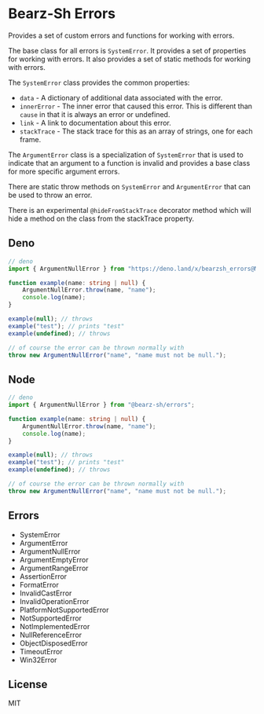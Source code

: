 # Bearz-Sh Errors

Provides a set of custom errors and functions for working with errors.

The base class for all errors is `SystemError`. It provides a set of properties
for working with errors. It also provides a set of static methods for working
with errors.

The `SystemError` class provides the common properties:

- `data` - A dictionary of additional data associated with the error.
- `innerError` - The inner error that caused this error. This is different than `cause` in that it is always an error or
  undefined.
- `link` - A link to documentation about this error.
- `stackTrace` - The stack trace for this as an array of strings, one for each frame.

The `ArgumentError` class is a specialization of `SystemError` that is used to indicate that an argument to a function
is invalid and provides a base class for more specific argument errors.

There are static throw methods on `SystemError` and `ArgumentError` that can be used to throw an error.

There is an experimental `@hideFromStackTrace` decorator method which will hide a method on the class from the
stackTrace property.

## Deno

```ts
// deno
import { ArgumentNullError } from "https://deno.land/x/bearzsh_errors@MOD_VERSION/mod.ts";

function example(name: string | null) {
    ArgumentNullError.throw(name, "name");
    console.log(name);
}

example(null); // throws
example("test"); // prints "test"
example(undefined); // throws

// of course the error can be thrown normally with
throw new ArgumentNullError("name", "name must not be null.");
```

## Node

```ts
// deno
import { ArgumentNullError } from "@bearz-sh/errors";

function example(name: string | null) {
    ArgumentNullError.throw(name, "name");
    console.log(name);
}

example(null); // throws
example("test"); // prints "test"
example(undefined); // throws

// of course the error can be thrown normally with
throw new ArgumentNullError("name", "name must not be null.");
```

## Errors

- SystemError
- ArgumentError
- ArgumentNullError
- ArgumentEmptyError
- ArgumentRangeError
- AssertionError
- FormatError
- InvalidCastError
- InvalidOperationError
- PlatformNotSupportedError
- NotSupportedError
- NotImplementedError
- NullReferenceError
- ObjectDisposedError
- TimeoutError
- Win32Error

## License

MIT
